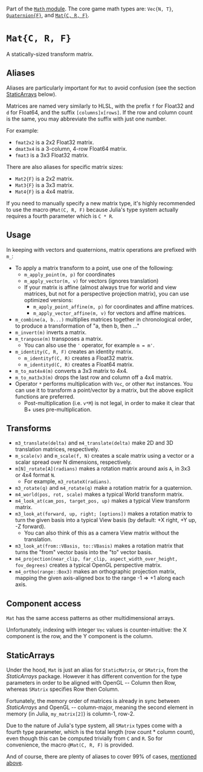 Part of the [`Math` module](Math.md). The core game math types are: `Vec{N, T}`, [`Quaternion{F}`](Quat.md), and [`Mat{C, R, F}`](Matrix.md).

# `Mat{C, R, F}`

A statically-sized transform matrix.

## Aliases

Aliases are particularly important for `Mat` to avoid confusion (see the section [StaticArrays](#StaticArrays) below).

Matrices are named very similarly to HLSL, with the prefix `f` for Float32 and `d` for Float64, and the suffix `[columns]x[rows]`. If the row and column count is the same, you may abbreviate the suffix with just one number.

For example:
* `fmat2x2` is a 2x2 Float32 matrix.
* `dmat3x4` is a 3-column, 4-row Float64 matrix.
* `fmat3` is a 3x3 Float32 matrix.

There are also aliases for specific matrix sizes:
* `Mat2{F}` is a 2x2 matrix.
* `Mat3{F}` is a 3x3 matrix.
* `Mat4{F}` is a 4x4 matrix.

If you need to manually specify a new matrix type, it's highly recommended to use the macro `@Mat(C, R, F)` because Julia's type system actually requires a fourth parameter which is `C * R`.

## Usage

In keeping with vectors and quaternions, matrix operations are prefixed with `m_`:

* To apply a matrix transform to a point, use one of the following:
  * `m_apply_point(m, p)` for coordinates
  * `m_apply_vector(m, v)` for vectors (ignores translation)
  * If your matrix is affine (almost always true for world and view matrices, but not for a perspective projection matrix), you can use optimized versions:
    * `m_apply_point_affine(m, p)` for coordinates and affine matrices.
    * `m_apply_vector_affine(m, v)` for vectors and affine matrices.
* `m_combine(a, b...)` multiplies matrices together in chronological order, to produce a transformation of "a, then b, then ..."
* `m_invert(m)` inverts a matrix.
* `m_tranpose(m)` transposes a matrix.
  * You can also use the `'` operator, for example `m = m'`.
* `m_identity(C, R, F)` creates an identity matrix.
  * `m_identityf(C, R)` creates a Float32 matrix.
  * `m_identityd(C, R)` creates a Float64 matrix.
* `m_to_mat4x4(m)` converts a 3x3 matrix to 4x4.
* `m_to_mat3x3(m)` drops the last row and column off a 4x4 matrix.
* Operator `*` performs multiplication with `Vec`, or other `Mat` instances. You can use it to transform a point/vector by a matrix, but the above explicit functions are preferred.
  * Post-multiplication (i.e. `v*M`) is not legal, in order to make it clear that B+ uses pre-multiplication.

## Transforms

* `m3_translate(delta)` and `m4_translate(delta)` make 2D and 3D translation matrices, respectively.
* `m_scale(v)` and `m_scale(f, N)` creates a scale matrix using a vector or a scalar spread over N dimensions, respectively.
* `m[N]_rotate[A](radians)` makes a rotation matrix around axis `A`, in 3x3 or 4x4 format `N`.
  * For example, `m3_rotateX(radians)`.
* `m3_rotate(q)` and `m4_rotate(q)` make a rotation matrix for a quaternion.
* `m4_world(pos, rot, scale)` makes a typical World transform matrix.
* `m4_look_at(cam_pos, target_pos, up)` makes a typical View transform matrix.
* `m3_look_at(forward, up, right; [options])` makes a rotation matrix to turn the given basis into a typical View basis (by default: +X right, +Y up, -Z forward).
  * You can also think of this as a camera View matrix without the translation.
* `m3_look_at(from::VBasis, to::VBasis)` makes a rotation matrix that turns the "from" vector basis into the "to" vector basis.
* `m4_projection(near_clip, far_clip, aspect_width_over_height, fov_degrees)` creates a typical OpenGL perspective matrix.
* `m4_ortho(range::Box3)` makes an orthographic projection matrix, mapping the given axis-aligned box to the range -1 => +1 along each axis.

## Component access

`Mat` has the same access patterns as other multidimensional arrays.

Unfortunately, indexing with integer `Vec` values is counter-intuitive: the X component is the row, and the Y component is the column.

## StaticArrays

Under the hood, `Mat` is just an alias for `StaticMatrix`, or `SMatrix`, from the *StaticArrays* package. However it has different convention for the type parameters in order to be aligned with OpenGL -- Column then Row, whereas  `SMatrix` specifies Row then Column.

Fortunately, the memory order of matrices is already in sync between *StaticArrays* and OpenGL -- column-major, meaning the second element in memory (in Julia, `my_matrix[2]`) is column-1, row-2.

Due to the nature of Julia's type system, all `SMatrix` types come with a fourth type parameter, which is the total length (row count * column count), even though this can be computed trivially from `C` and `R`. So for convenience, the macro `@Mat(C, R, F)` is provided.

And of course, there are plenty of aliases to cover 99% of cases, [mentioned above](#Aliases).